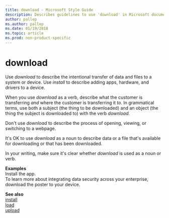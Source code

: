 ```yaml
---
title: download - Microsoft Style Guide
description: Describes guidelines to use 'download' in Microsoft documents, and provides alternate examples. See also 'install.'
author: pallep
ms.author: pallep
ms.date: 01/19/2018
ms.topic: article
ms.prod: non-product-specific
---
```


# download

Use *download* to describe the intentional transfer of data and files to a system or device. Use *install* to describe adding apps, hardware, and drivers to a device. 

When you use *download* as a verb, describe what the customer is transferring *and* where the customer is transferring it *to.* In
grammatical terms, use both a subject (the thing to be downloaded) and
an object (the thing the subject is downloaded to) with the verb *download.*

Don't use *download* to describe the process of opening, viewing, or switching to a webpage.

It's OK to use *download* as a noun to describe data or a file that's available for downloading or that has been downloaded.

In your writing, make sure it's clear whether *download* is used as a noun or verb. 

**Examples**<br />Install the app.<br />To learn more about integrating data security across your enterprise, download the poster to your device. 

**See also** <br />[install](~/a-z-word-list-term-collections/i/install.md)<br />[load](~/a-z-word-list-term-collections/l/load.md)<br />[upload](~/a-z-word-list-term-collections/u/upload.md)
